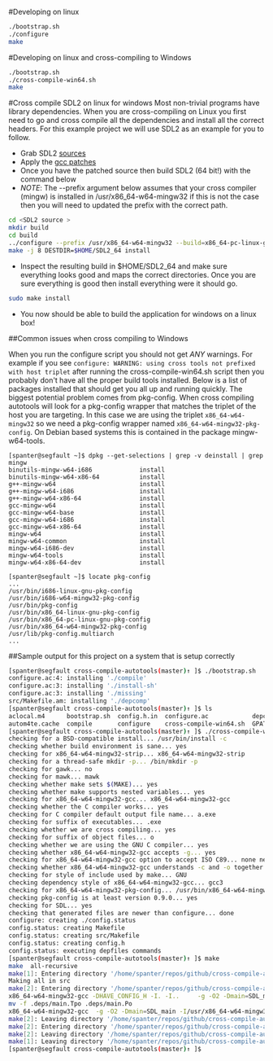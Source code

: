 #Developing on linux 
```bash
./bootstrap.sh
./configure 
make 
```
#Developing on linux and cross-compiling to Windows
```bash
./bootstrap.sh
./cross-compile-win64.sh
make
```

#Cross compile SDL2 on linux for windows
Most non-trivial programs have library dependencies. When you are cross-compiling on Linux you first need to 
go and cross compile all the dependencies and install all the correct headers. For this example project we will
use SDL2 as an example for you to follow. 

- Grab SDL2 [sources](https://libsdl.org/release/SDL2-2.0.4.tar.gz)
- Apply the [gcc patches](https://github.com/Alexpux/MINGW-packages/tree/master/mingw-w64-SDL2)
- Once you have the patched source then build SDL2 (64 bit!) with the
  command below
- *NOTE*: The --prefix argument below assumes that your cross compiler
(mingw) is installed in /usr/x86_64-w64-mingw32 if this is not the
case then you will need to updated the prefix with the correct path.

```bash
cd <SDL2 source >
mkdir build
cd build
../configure --prefix /usr/x86_64-w64-mingw32 --build=x86_64-pc-linux-gnu  --host=x86_64-w64-mingw32
make -j 8 DESTDIR=$HOME/SDL2_64 install 
```

- Inspect the resulting build in $HOME/SDL2_64 and make sure
everything looks good and maps the correct directories. Once you are
sure everything is good then install everything were it should go.

```bash
sudo make install 
```

- You now should be able to build the application for windows on a linux box!

##Common issues when cross compiling to Windows

When you run the configure script you should not get *ANY*
warnings. For example if you see `configure: WARNING: using cross
tools not prefixed with host triplet` after running the
cross-compile-win64.sh script then you probably don't have all the
proper build tools installed. Below is a list of packages installed
that should get you all up and running quickly. The biggest potential
problem comes from pkg-config. When cross compiling autotools will
look for a pkg-config wrapper that matches the triplet of the host you
are targeting. In this case we are using the triplet
`x86_64-w64-mingw32` so we need a pkg-config wrapper named
`x86_64-w64-mingw32-pkg-config`.  On Debian based systems this is
contained in the package mingw-w64-tools.

```
[spanter@segfault ~]$ dpkg --get-selections | grep -v deinstall | grep mingw
binutils-mingw-w64-i686				install
binutils-mingw-w64-x86-64			install
g++-mingw-w64					    install
g++-mingw-w64-i686				    install
g++-mingw-w64-x86-64				install
gcc-mingw-w64					    install
gcc-mingw-w64-base				    install
gcc-mingw-w64-i686				    install
gcc-mingw-w64-x86-64				install
mingw-w64					        install
mingw-w64-common				    install
mingw-w64-i686-dev				    install
mingw-w64-tools					    install
mingw-w64-x86-64-dev				install

[spanter@segfault ~]$ locate pkg-config
...
/usr/bin/i686-linux-gnu-pkg-config
/usr/bin/i686-w64-mingw32-pkg-config
/usr/bin/pkg-config
/usr/bin/x86_64-linux-gnu-pkg-config
/usr/bin/x86_64-pc-linux-gnu-pkg-config
/usr/bin/x86_64-w64-mingw32-pkg-config
/usr/lib/pkg-config.multiarch
...
```

##Sample output for this project on a system that is setup correctly
```bash
[spanter@segfault cross-compile-autotools(master)↑ ]$ ./bootstrap.sh 
configure.ac:4: installing './compile'
configure.ac:3: installing './install-sh'
configure.ac:3: installing './missing'
src/Makefile.am: installing './depcomp'
[spanter@segfault cross-compile-autotools(master)↑ ]$ ls
aclocal.m4      bootstrap.sh  config.h.in  configure.ac            depcomp  GRTAGS  install-sh  m4           Makefile.in  README.md
autom4te.cache  compile       configure    cross-compile-win64.sh  GPATH    GTAGS   LICENSE     Makefile.am  missing      src
[spanter@segfault cross-compile-autotools(master)↑ ]$ ./cross-compile-win64.sh 
checking for a BSD-compatible install... /usr/bin/install -c
checking whether build environment is sane... yes
checking for x86_64-w64-mingw32-strip... x86_64-w64-mingw32-strip
checking for a thread-safe mkdir -p... /bin/mkdir -p
checking for gawk... no
checking for mawk... mawk
checking whether make sets $(MAKE)... yes
checking whether make supports nested variables... yes
checking for x86_64-w64-mingw32-gcc... x86_64-w64-mingw32-gcc
checking whether the C compiler works... yes
checking for C compiler default output file name... a.exe
checking for suffix of executables... .exe
checking whether we are cross compiling... yes
checking for suffix of object files... o
checking whether we are using the GNU C compiler... yes
checking whether x86_64-w64-mingw32-gcc accepts -g... yes
checking for x86_64-w64-mingw32-gcc option to accept ISO C89... none needed
checking whether x86_64-w64-mingw32-gcc understands -c and -o together... yes
checking for style of include used by make... GNU
checking dependency style of x86_64-w64-mingw32-gcc... gcc3
checking for x86_64-w64-mingw32-pkg-config... /usr/bin/x86_64-w64-mingw32-pkg-config
checking pkg-config is at least version 0.9.0... yes
checking for SDL... yes
checking that generated files are newer than configure... done
configure: creating ./config.status
config.status: creating Makefile
config.status: creating src/Makefile
config.status: creating config.h
config.status: executing depfiles commands
[spanter@segfault cross-compile-autotools(master)↑ ]$ make
make  all-recursive
make[1]: Entering directory '/home/spanter/repos/github/cross-compile-autotools'
Making all in src
make[2]: Entering directory '/home/spanter/repos/github/cross-compile-autotools/src'
x86_64-w64-mingw32-gcc -DHAVE_CONFIG_H -I. -I..     -g -O2 -Dmain=SDL_main -I/usr/x86_64-w64-mingw32/include/SDL2 -MT main.o -MD -MP -MF .deps/main.Tpo -c -o main.o main.c
mv -f .deps/main.Tpo .deps/main.Po
x86_64-w64-mingw32-gcc  -g -O2 -Dmain=SDL_main -I/usr/x86_64-w64-mingw32/include/SDL2   -o example.exe main.o  -L/usr/x86_64-w64-mingw32/lib -lmingw32 -lSDL2main -lSDL2 -mwindows
make[2]: Leaving directory '/home/spanter/repos/github/cross-compile-autotools/src'
make[2]: Entering directory '/home/spanter/repos/github/cross-compile-autotools'
make[2]: Leaving directory '/home/spanter/repos/github/cross-compile-autotools'
make[1]: Leaving directory '/home/spanter/repos/github/cross-compile-autotools'
[spanter@segfault cross-compile-autotools(master)↑ ]$ 
```
